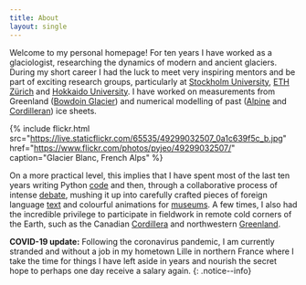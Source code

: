 ```yaml
---
title: About
layout: single
---
```


Welcome to my personal homepage! For ten years I have worked as a
glaciologist, researching the dynamics of modern and ancient glaciers. During
my short career I had the luck to meet very inspiring mentors and be part of
exciting research groups, particularly at [Stockholm University][SU], [ETH
Zürich][ETHZ] and [Hokkaido University][HU]. I have worked on measurements from
Greenland ([Bowdoin Glacier](/bowdoin-glacier/)) and numerical modelling of
past ([Alpine](/alpine-ice-sheet/) and [Cordilleran](/cordilleran-ice-sheet/))
ice sheets.

{% include flickr.html
   src="https://live.staticflickr.com/65535/49299032507_0a1c639f5c_b.jpg"
   href="https://www.flickr.com/photos/pyjeo/49299032507/"
   caption="Glacier Blanc, French Alps" %}

On a more practical level, this implies that I have spent most of the last ten
years writing Python [code](/software-data/) and then, through a collaborative
process of intense [debate](/talks-posters/), mushing it up into carefully
crafted pieces of foreign language [text](/research-papers/) and colourful
animations for [museums](/outreach/). A few times, I also had the incredible
privilege to participate in fieldwork in remote cold corners of the Earth, such
as the Canadian [Cordillera](/cordilleran-ice-sheet/) and northwestern
[Greenland](/bowdoin-glacier/#fieldwork).

**COVID-19 update:**
Following the coronavirus pandemic, I am currently stranded and without a job
in my hometown Lille in northern France where I take the time for things I have
left aside in years and nourish the secret hope to perhaps one day receive a
salary again.
{: .notice--info}

[SU]: https://www.natgeo.su.se/english/
[ETHZ]: https://vaw.ethz.ch/en/research/glaciology.html
[HU]: https://www.arc.hokudai.ac.jp/en/
